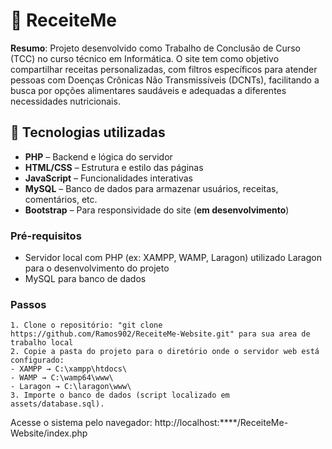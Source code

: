 
# 🍲 ReceiteMe

**Resumo**: Projeto desenvolvido como Trabalho de Conclusão de Curso (TCC) no curso técnico em Informática. O site tem como objetivo compartilhar receitas personalizadas, com filtros específicos para atender pessoas com Doenças Crônicas Não Transmissíveis (DCNTs), facilitando a busca por opções alimentares saudáveis
e adequadas a diferentes necessidades nutricionais.

## 🧪 Tecnologias utilizadas

- **PHP** – Backend e lógica do servidor
- **HTML/CSS** – Estrutura e estilo das páginas
- **JavaScript** – Funcionalidades interativas
- **MySQL** – Banco de dados para armazenar usuários, receitas, comentários, etc.
- **Bootstrap** – Para responsividade do site (**em desenvolvimento**)

### Pré-requisitos

- Servidor local com PHP (ex: XAMPP, WAMP, Laragon) utilizado Laragon para o desenvolvimento do projeto
- MySQL para banco de dados

### Passos

    1. Clone o repositório: "git clone https://github.com/Ramos902/ReceiteMe-Website.git" para sua area de trabalho local
    2. Copie a pasta do projeto para o diretório onde o servidor web está configurado:
    - XAMPP → C:\xampp\htdocs\
    - WAMP → C:\wamp64\www\
    - Laragon → C:\laragon\www\
    3. Importe o banco de dados (script localizado em assets/database.sql).

Acesse o sistema pelo navegador: http://localhost:****/ReceiteMe-Website/index.php